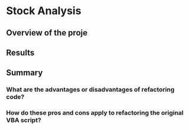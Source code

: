 # Stock Analysis
## Overview of the proje
## Results
## Summary
### What are the advantages or disadvantages of refactoring code?
### How do these pros and cons apply to refactoring the original VBA script?
